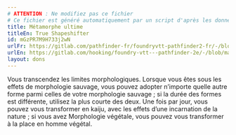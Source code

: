 ```yaml
---
# ATTENTION : Ne modifiez pas ce fichier
# Ce fichier est généré automatiquement par un script d'après les données du module Foundry VTT officiel et de sa traduction
title: Métamorphe ultime
titleEn: True Shapeshifter
id: mGzPR7M9H733j2wN
urlFr: https://gitlab.com/pathfinder-fr/foundryvtt-pathfinder2-fr/-/blob/master/data/feats/mGzPR7M9H733j2wN.htm
urlEn: https://gitlab.com/hooking/foundry-vtt---pathfinder-2e/-/blob/master/packs/data/feats.db/true-shapeshifter.json
layout: dons
---
```

Vous transcendez les limites morphologiques. Lorsque vous êtes sous les effets de morphologie sauvage, vous pouvez adopter n’importe quelle autre forme parmi celles de votre morphologie sauvage ; si la durée des formes est différente, utilisez la plus courte des deux. Une fois par jour, vous pouvez vous transformer en kaiju, avec les effets d’une incarnation de la nature ; si vous avez Morphologie végétale, vous pouvez vous transformer à la place en homme végétal.
